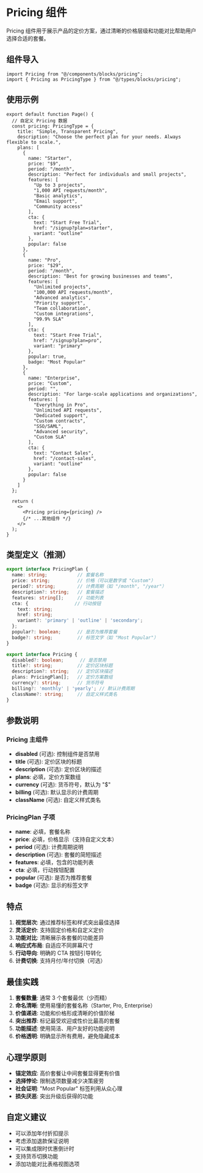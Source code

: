 # Pricing 组件

Pricing 组件用于展示产品的定价方案，通过清晰的价格层级和功能对比帮助用户选择合适的套餐。

## 组件导入

```tsx
import Pricing from "@/components/blocks/pricing";
import { Pricing as PricingType } from "@/types/blocks/pricing";
```

## 使用示例

```tsx
export default function Page() {
  // 自定义 Pricing 数据
  const pricing: PricingType = {
    title: "Simple, Transparent Pricing",
    description: "Choose the perfect plan for your needs. Always flexible to scale.",
    plans: [
      {
        name: "Starter",
        price: "$9",
        period: "/month",
        description: "Perfect for individuals and small projects",
        features: [
          "Up to 3 projects",
          "1,000 API requests/month",
          "Basic analytics",
          "Email support",
          "Community access"
        ],
        cta: {
          text: "Start Free Trial",
          href: "/signup?plan=starter",
          variant: "outline"
        },
        popular: false
      },
      {
        name: "Pro",
        price: "$29",
        period: "/month",
        description: "Best for growing businesses and teams",
        features: [
          "Unlimited projects",
          "100,000 API requests/month",
          "Advanced analytics",
          "Priority support",
          "Team collaboration",
          "Custom integrations",
          "99.9% SLA"
        ],
        cta: {
          text: "Start Free Trial",
          href: "/signup?plan=pro",
          variant: "primary"
        },
        popular: true,
        badge: "Most Popular"
      },
      {
        name: "Enterprise",
        price: "Custom",
        period: "",
        description: "For large-scale applications and organizations",
        features: [
          "Everything in Pro",
          "Unlimited API requests",
          "Dedicated support",
          "Custom contracts",
          "SSO/SAML",
          "Advanced security",
          "Custom SLA"
        ],
        cta: {
          text: "Contact Sales",
          href: "/contact-sales",
          variant: "outline"
        },
        popular: false
      }
    ]
  };

  return (
    <>
      <Pricing pricing={pricing} />
      {/* ...其他组件 */}
    </>
  );
}
```

## 类型定义（推测）

```typescript
export interface PricingPlan {
  name: string;           // 套餐名称
  price: string;          // 价格（可以是数字或 "Custom"）
  period?: string;        // 计费周期（如 "/month", "/year"）
  description?: string;   // 套餐描述
  features: string[];     // 功能列表
  cta: {                 // 行动按钮
    text: string;
    href: string;
    variant?: 'primary' | 'outline' | 'secondary';
  };
  popular?: boolean;      // 是否为推荐套餐
  badge?: string;         // 标签文字（如 "Most Popular"）
}

export interface Pricing {
  disabled?: boolean;      // 是否禁用
  title?: string;         // 定价区块标题
  description?: string;   // 定价区块描述
  plans: PricingPlan[];   // 定价方案数组
  currency?: string;      // 货币符号
  billing?: 'monthly' | 'yearly'; // 默认计费周期
  className?: string;     // 自定义样式类名
}
```

## 参数说明

### Pricing 主组件
- **disabled** (可选): 控制组件是否禁用
- **title** (可选): 定价区块的标题
- **description** (可选): 定价区块的描述
- **plans**: 必填，定价方案数组
- **currency** (可选): 货币符号，默认为 "$"
- **billing** (可选): 默认显示的计费周期
- **className** (可选): 自定义样式类名

### PricingPlan 子项
- **name**: 必填，套餐名称
- **price**: 必填，价格显示（支持自定义文本）
- **period** (可选): 计费周期说明
- **description** (可选): 套餐的简短描述
- **features**: 必填，包含的功能列表
- **cta**: 必填，行动按钮配置
- **popular** (可选): 是否为推荐套餐
- **badge** (可选): 显示的标签文字

## 特点

1. **视觉层次**: 通过推荐标签和样式突出最佳选择
2. **灵活定价**: 支持固定价格和自定义定价
3. **功能对比**: 清晰展示各套餐的功能差异
4. **响应式布局**: 自适应不同屏幕尺寸
5. **行动导向**: 明确的 CTA 按钮引导转化
6. **计费切换**: 支持月付/年付切换（可选）

## 最佳实践

1. **套餐数量**: 通常 3 个套餐最优（少而精）
2. **命名清晰**: 使用易懂的套餐名称（Starter, Pro, Enterprise）
3. **价值递进**: 功能和价格形成清晰的价值阶梯
4. **突出推荐**: 标记最受欢迎或性价比最高的套餐
5. **功能描述**: 使用简洁、用户友好的功能说明
6. **价格透明**: 明确显示所有费用，避免隐藏成本

## 心理学原则

- **锚定效应**: 高价套餐让中间套餐显得更有价值
- **选择悖论**: 限制选项数量减少决策疲劳
- **社会证明**: "Most Popular" 标签利用从众心理
- **损失厌恶**: 突出升级后获得的功能

## 自定义建议

- 可以添加年付折扣提示
- 考虑添加退款保证说明
- 可以集成限时优惠倒计时
- 支持货币切换功能
- 添加功能对比表格视图选项